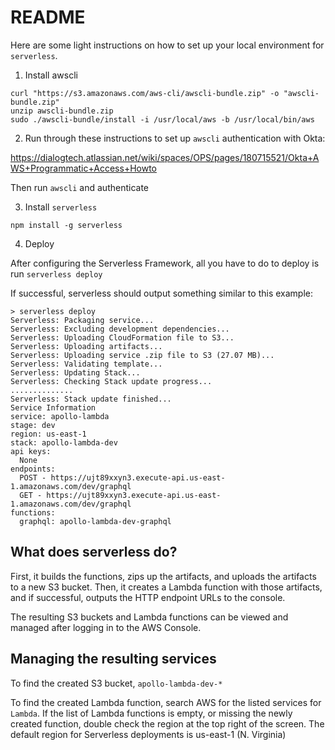 # README

Here are some light instructions on how to set up your local environment for `serverless`.

1. Install awscli

```
curl "https://s3.amazonaws.com/aws-cli/awscli-bundle.zip" -o "awscli-bundle.zip"
unzip awscli-bundle.zip
sudo ./awscli-bundle/install -i /usr/local/aws -b /usr/local/bin/aws
```

2. Run through these instructions to set up `awscli` authentication with Okta:

https://dialogtech.atlassian.net/wiki/spaces/OPS/pages/180715521/Okta+AWS+Programmatic+Access+Howto

Then run `awscli` and authenticate

3. Install `serverless`

```
npm install -g serverless
```

4. Deploy

After configuring the Serverless Framework, all you have to do to deploy is run `serverless deploy`

If successful, serverless should output something similar to this example:

```
> serverless deploy
Serverless: Packaging service...
Serverless: Excluding development dependencies...
Serverless: Uploading CloudFormation file to S3...
Serverless: Uploading artifacts...
Serverless: Uploading service .zip file to S3 (27.07 MB)...
Serverless: Validating template...
Serverless: Updating Stack...
Serverless: Checking Stack update progress...
..............
Serverless: Stack update finished...
Service Information
service: apollo-lambda
stage: dev
region: us-east-1
stack: apollo-lambda-dev
api keys:
  None
endpoints:
  POST - https://ujt89xxyn3.execute-api.us-east-1.amazonaws.com/dev/graphql
  GET - https://ujt89xxyn3.execute-api.us-east-1.amazonaws.com/dev/graphql
functions:
  graphql: apollo-lambda-dev-graphql
```

## What does serverless do?

First, it builds the functions, zips up the artifacts, and uploads the artifacts to a new S3 bucket. Then, it creates a Lambda function with those artifacts, and if successful, outputs the HTTP endpoint URLs to the console.

The resulting S3 buckets and Lambda functions can be viewed and managed after logging in to the AWS Console.

## Managing the resulting services

To find the created S3 bucket, `apollo-lambda-dev-*`

To find the created Lambda function, search AWS for the listed services for `Lambda`. If the list of Lambda functions is empty, or missing the newly created function, double check the region at the top right of the screen. The default region for Serverless deployments is us-east-1 (N. Virginia)
